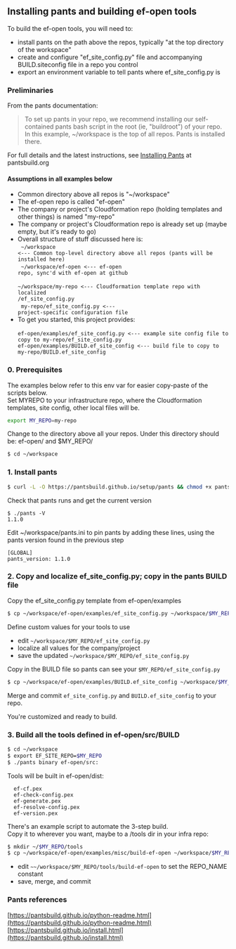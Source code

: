 ## Installing pants and building ef-open tools
To build the ef-open tools, you will need to:
 - install pants on the path above the repos, typically "at the top directory of the workspace"
 - create and configure "ef_site_config.py" file and accompanying BUILD.siteconfig file in a repo you control
 - export an environment variable to tell pants where ef_site_config.py is

### Preliminaries
From the pants documentation:
> To set up pants in your repo, we recommend installing our self-contained pants bash script
> in the root (ie, "buildroot") of your repo. In this example, ~/workspace is the
top of all repos. Pants is installed there.

For full details and the latest instructions, see [Installing Pants](http://www.pantsbuild.org/install.html) at pantsbuild.org

#### Assumptions in all examples below
- Common directory above all repos is "~/workspace"
- The ef-open repo is called "ef-open"
- The company or project's Cloudformation repo (holding templates and other things) is named "my-repo"
- The company or project's Cloudformation repo is already set up (maybe empty, but it's ready to go)
- Overall structure of stuff discussed here is:<br>
<code>  ~/workspace <--- Common top-level directory above all repos (pants will be installed here)</code><br>
<code>  ~/workspace/ef-open <--- ef-open repo, sync'd with ef-open at github</code><br>
<code>  ~/workspace/my-repo <--- Cloudformation template repo with localized /ef_site_config.py</code><br>
<code>  my-repo/ef_site_config.py <--- project-specific configuration file</code><br>
- To get you started, this project provides:<br>
<code>  ef-open/examples/ef_site_config.py <--- example site config file to copy to my-repo/ef_site_config.py</code>
<code>  ef-open/examples/BUILD.ef_site_config <--- build file to copy to my-repo/BUILD.ef_site_config</code>

### 0. Prerequisites
The examples below refer to this env var for easier copy-paste of the scripts below.<br>
Set MYREPO to your infrastructure repo, where the Cloudformation templates, site config, other local files will be.<br>
```bash
export MY_REPO=my-repo
```
Change to the directory above all your repos.
Under this directory should be: ef-open/ and $MY_REPO/
```bash
$ cd ~/workspace
```

### 1. Install pants

```bash
$ curl -L -O https://pantsbuild.github.io/setup/pants && chmod +x pants && touch pants.ini
```

Check that pants runs and get the current version
```
$ ./pants -V
1.1.0
```

Edit ~/workspace/pants.ini to pin pants by adding these lines, using the pants version found in the previous step
```
[GLOBAL]
pants_version: 1.1.0
```

### 2. Copy and localize ef_site_config.py; copy in the pants BUILD file

Copy the ef_site_config.py template from ef-open/examples
```bash
$ cp ~/workspace/ef-open/examples/ef_site_config.py ~/workspace/$MY_REPO/ef_site_config.py
```
Define custom values for your tools to use
- edit <code>~/workspace/$MY_REPO/ef_site_config.py</code>
- localize all values for the company/project
- save the updated <code>~/workspace/$MY_REPO/ef_site_config.py</code>

Copy in the BUILD file so pants can see your <code>$MY_REPO/ef_site_config.py</code>
```bash
$ cp ~/workspace/ef-open/examples/BUILD.ef_site_config ~/workspace/$MY_REPO/BUILD.ef_site_config
```

Merge and commit <code>ef_site_config.py</code> and <code>BUILD.ef_site_config</code> to your repo.

You're customized and ready to build.


### 3. Build all the tools defined in ef-open/src/BUILD
```bash
$ cd ~/workspace
$ export EF_SITE_REPO=$MY_REPO
$ ./pants binary ef-open/src:
```

Tools will be built in ef-open/dist:<br>
```
  ef-cf.pex
  ef-check-config.pex
  ef-generate.pex
  ef-resolve-config.pex
  ef-version.pex
```

There's an example script to automate the 3-step build.<br>
Copy it to wherever you want, maybe to a /tools dir in your infra repo:
```bash
$ mkdir ~/$MY_REPO/tools
$ cp ~/workspace/ef-open/examples/misc/build-ef-open ~/workspace/$MY_REPO/tools/build-ef-open
```
- edit <code>~~/workspace/$MY_REPO/tools/build-ef-open</code> to set the REPO_NAME constant
- save, merge, and commit



### Pants references
[https://pantsbuild.github.io/python-readme.html](https://pantsbuild.github.io/python-readme.html)<br>
[https://pantsbuild.github.io/install.html](https://pantsbuild.github.io/install.html)

